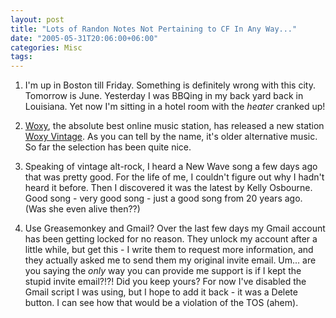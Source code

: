 ```yaml
---
layout: post
title: "Lots of Randon Notes Not Pertaining to CF In Any Way..."
date: "2005-05-31T20:06:00+06:00"
categories: Misc 
tags: 
---
```


1) I'm up in Boston till Friday. Something is definitely wrong with this city. Tomorrow is June. Yesterday I was BBQing in my back yard back in Louisiana. Yet now I'm sitting in a hotel room with the <i>heater</i> cranked up!

2) <a href="http://www.woxy.com">Woxy</a>, the absolute best online music station, has released a new station <a href="http://www.woxy.com/vintage">Woxy Vintage</a>. As you can tell by the name, it's older alternative music. So far the selection has been quite nice.

3) Speaking of vintage alt-rock, I heard a New Wave song a few days ago that was pretty good. For the life of me, I couldn't figure out why I hadn't heard it before. Then I discovered it was the latest by Kelly Osbourne. Good song - very good song - just a good song from 20 years ago. (Was she even alive then??)

4) Use Greasemonkey and Gmail? Over the last few days my Gmail account has been getting locked for no reason. They unlock my account after a little while, but get this - I write them to request more information, and they actually asked me to send them my original invite email. Um... are you saying the <i>only</i> way you can provide me support is if I kept the stupid invite email?!?! Did you keep yours? For now I've disabled the Gmail script I was using, but I hope to add it back - it was a Delete button. I can see how that would be a violation of the TOS (ahem).